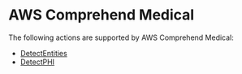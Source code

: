 # AWS Comprehend Medical<a name="API_Operations_AWS_Comprehend_Medical"></a>

The following actions are supported by AWS Comprehend Medical:
+  [DetectEntities](API_hera_DetectEntities.md) 
+  [DetectPHI](API_hera_DetectPHI.md) 
